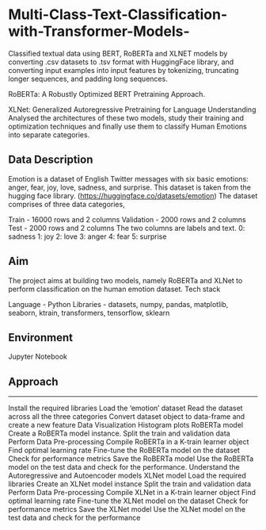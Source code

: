 # Multi-Class-Text-Classification-with-Transformer-Models-
Classified textual data using BERT, RoBERTa and XLNET models by converting .csv datasets to .tsv format with HuggingFace library, and converting input examples into input features by tokenizing, truncating longer sequences, and padding long sequences.

RoBERTa: A Robustly Optimized BERT Pretraining Approach.

XLNet: Generalized Autoregressive Pretraining for Language Understanding Analysed the architectures of these two models, study their training and optimization techniques and finally use them to classify Human Emotions into separate categories.

## Data Description

Emotion is a dataset of English Twitter messages with six basic emotions: anger, fear, joy, love, sadness, and surprise. This dataset is taken from the hugging face library. (https://huggingface.co/datasets/emotion) The dataset comprises of three data categories,

Train - 16000 rows and 2 columns
Validation - 2000 rows and 2 columns
Test - 2000 rows and 2 columns The two columns are labels and text.
0: sadness
1: joy
2: love
3: anger
4: fear
5: surprise

## Aim

The project aims at building two models, namely RoBERTa and XLNet to perform classification on the human emotion dataset. Tech stack

Language - Python Libraries - datasets, numpy, pandas, matplotlib, seaborn, ktrain, transformers, tensorflow, sklearn

## Environment

Jupyter Notebook

## Approach
***
Install the required libraries
Load the ‘emotion’ dataset
Read the dataset across all the three categories
Convert dataset object to data-frame and create a new feature
Data Visualization
Histogram plots
RoBERTa model
Create a RoBERTa model instance.
Split the train and validation data
Perform Data Pre-processing
Compile RoBERTa in a K-train learner object
Find optimal learning rate
Fine-tune the RoBERTa model on the dataset
Check for performance metrics
Save the RoBERTa model
Use the RoBERTa model on the test data and check for the performance.
Understand the Autoregressive and Autoencoder models
XLNet model
Load the required libraries
Create an XLNet model instance
Split the train and validation data
Perform Data Pre-processing
Compile XLNet in a K-train learner object
Find optimal learning rate
Fine-tune the XLNet model on the dataset
Check for performance metrics
Save the XLNet model
Use the XLNet model on the test data and check for the performance
